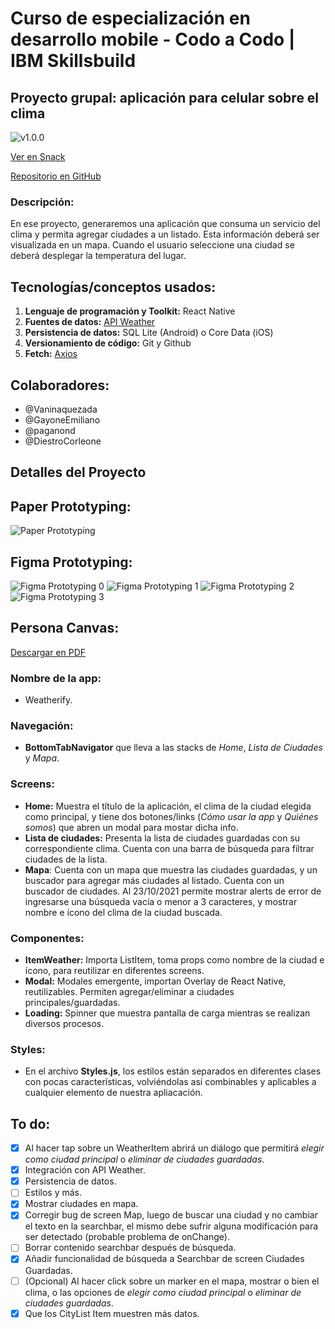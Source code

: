 # Curso de especialización en desarrollo mobile - Codo a Codo | IBM Skillsbuild
## Proyecto grupal: aplicación para celular sobre el clima

![v1.0.0](https://img.shields.io/github/v/release/DiestroCorleone/proyecto-ibm-grupo-95?display_name=tag)

[Ver en Snack](https://snack.expo.dev/@diestro/-proyecto-ibm-grupo-95)

[Repositorio en GitHub](https://github.com/DiestroCorleone/proyecto-ibm-grupo-95/)

### Descripción:

En ese proyecto, generaremos una aplicación que consuma un servicio del clima y permita agregar
ciudades a un listado. Esta información deberá ser visualizada en un mapa. Cuando el usuario seleccione
una ciudad se deberá desplegar la temperatura del lugar.

## Tecnologías/conceptos usados:

1. __Lenguaje de programación y Toolkit:__ React Native
2. __Fuentes de datos:__ [API Weather](https://openweathermap.org/current)
3. __Persistencia de datos:__ SQL Lite (Android) o Core Data (iOS)
4. __Versionamiento de código:__ Git y Github
5. __Fetch:__ [Axios](https://www.npmjs.com/package/react-native-axios)

## Colaboradores:

* @Vaninaquezada
* @GayoneEmiliano
* @paganond
* @DiestroCorleone

## Detalles del Proyecto

## Paper Prototyping:

![Paper Prototyping](misc/paper-prototyping.JPG)

## Figma Prototyping:

![Figma Prototyping 0](misc/proto1.jpg)
![Figma Prototyping 1](misc/proto2.jpg)
![Figma Prototyping 2](misc/proto3.jpg)
![Figma Prototyping 3](misc/proto4.jpg)

## Persona Canvas:

[Descargar en PDF](misc/persona-canvas.pdf)

### Nombre de la app:

* Weatherify.

### Navegación:

* __BottomTabNavigator__ que lleva a las stacks de _Home_, _Lista de Ciudades_ y _Mapa_.

### Screens:

* __Home:__ Muestra el título de la aplicación, el clima de la ciudad elegida como principal, y tiene dos botones/links (_Cómo usar la app_ y _Quiénes somos_) que abren un modal para mostar dicha info.
* __Lista de ciudades:__ Presenta la lista de ciudades guardadas con su correspondiente clima. Cuenta con una barra de búsqueda para filtrar ciudades de la lista.
* __Mapa__: Cuenta con un mapa que muestra las ciudades guardadas, y un buscador para agregar más ciudades al listado. Cuenta con un buscador de ciudades. Al 23/10/2021 permite mostrar alerts de error de ingresarse una búsqueda vacía o menor a 3 caracteres, y mostrar nombre e ícono del clima de la ciudad buscada.

### Componentes:

* __ItemWeather:__ Importa ListItem, toma props como nombre de la ciudad e ícono, para reutilizar en diferentes screens.
* __Modal:__ Modales emergente, importan Overlay de React Native, reutilizables. Permiten agregar/eliminar a ciudades principales/guardadas.
* __Loading:__ Spinner que muestra pantalla de carga mientras se realizan diversos procesos.

### Styles: 

* En el archivo __Styles.js__, los estilos están separados en diferentes clases con pocas características, volviéndolas así combinables y aplicables a cualquier elemento de nuestra apliacación.

## To do: 

- [x] Al hacer tap sobre un WeatherItem abrirá un diálogo que permitirá _elegir como ciudad principal_ o _eliminar de ciudades guardadas_.
- [x] Integración con API Weather.
- [x] Persistencia de datos.
- [ ] Estilos y más.
- [x] Mostrar ciudades en mapa.
- [x] Corregir bug de screen Map, luego de buscar una ciudad y no cambiar el texto en la searchbar, el mismo debe sufrir alguna modificación para ser detectado (probable problema de onChange).
- [ ] Borrar contenido searchbar después de búsqueda.
- [x] Añadir funcionalidad de búsqueda a Searchbar de screen Ciudades Guardadas.
- [ ] (Opcional) Al hacer click sobre un marker en el mapa, mostrar o bien el clima, o las opciones de _elegir como ciudad principal_ o _eliminar de ciudades guardadas_.
- [x] Que los CityList Item muestren más datos.
